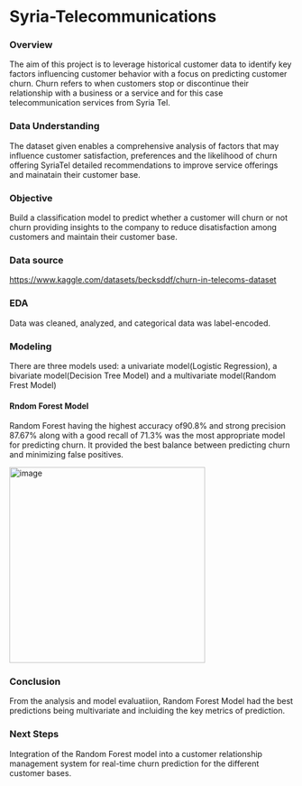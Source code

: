 # Syria-Telecommunications

### Overview
The aim of this project is to leverage historical customer data to identify key factors influencing customer behavior with a focus on predicting customer churn. Churn refers to when customers stop or discontinue their relationship with a business or a service and for this case telecommunication services from Syria Tel.

### Data Understanding
The dataset given enables a comprehensive analysis of factors that may influence customer satisfaction, preferences and the likelihood of churn offering SyriaTel detailed recommendations to improve service offerings and mainatain their customer base.

### Objective
Build a classification model to predict whether a customer will churn or not churn providing insights to the company to reduce disatisfaction among customers and maintain their customer base.

### Data source 
https://www.kaggle.com/datasets/becksddf/churn-in-telecoms-dataset

### EDA 
Data was cleaned, analyzed, and categorical data was label-encoded.

 
 ### Modeling
There are three models used: a univariate model(Logistic Regression), a bivariate model(Decision Tree Model) and a multivariate model(Random Frest Model)

 #### Rndom Forest Model
Random Forest having the highest accuracy of90.8% and strong precision 87.67% along with a good recall of 71.3% was the most appropriate model for predicting churn. It provided the best balance between predicting churn and minimizing false positives.

<img width="347" alt="image" src="https://github.com/user-attachments/assets/161bdf2c-e0c1-4991-831e-1f19d45d0a53">

### Conclusion
From the analysis and model evaluatiion, Random Forest Model had the best predictions being multivariate and incluiding the key metrics of prediction.

### Next Steps
Integration of the Random Forest model into a customer relationship management system for real-time churn prediction for the different customer bases.

